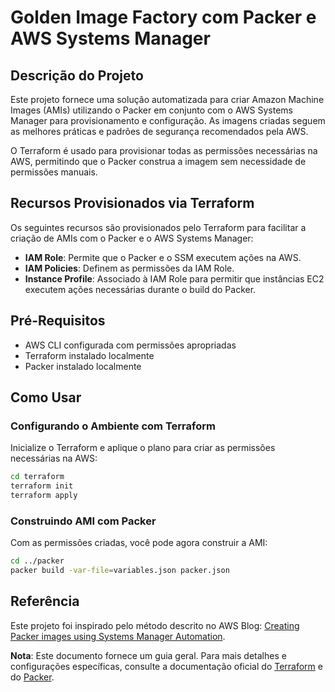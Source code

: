 # Golden Image Factory com Packer e AWS Systems Manager

## Descrição do Projeto

Este projeto fornece uma solução automatizada para criar Amazon Machine Images (AMIs) utilizando o Packer em conjunto com o AWS Systems Manager para provisionamento e configuração. As imagens criadas seguem as melhores práticas e padrões de segurança recomendados pela AWS.

O Terraform é usado para provisionar todas as permissões necessárias na AWS, permitindo que o Packer construa a imagem sem necessidade de permissões manuais.

## Recursos Provisionados via Terraform

Os seguintes recursos são provisionados pelo Terraform para facilitar a criação de AMIs com o Packer e o AWS Systems Manager:

- **IAM Role**: Permite que o Packer e o SSM executem ações na AWS.
- **IAM Policies**: Definem as permissões da IAM Role.
- **Instance Profile**: Associado à IAM Role para permitir que instâncias EC2 executem ações necessárias durante o build do Packer.

## Pré-Requisitos

- AWS CLI configurada com permissões apropriadas
- Terraform instalado localmente
- Packer instalado localmente

## Como Usar

### Configurando o Ambiente com Terraform

Inicialize o Terraform e aplique o plano para criar as permissões necessárias na AWS:

```bash
cd terraform
terraform init
terraform apply
```

### Construindo AMI com Packer

Com as permissões criadas, você pode agora construir a AMI:

```bash
cd ../packer
packer build -var-file=variables.json packer.json
```


## Referência

Este projeto foi inspirado pelo método descrito no AWS Blog: [Creating Packer images using Systems Manager Automation](https://aws.amazon.com/pt/blogs/mt/creating-packer-images-using-system-manager-automation/).

**Nota**: Este documento fornece um guia geral. Para mais detalhes e configurações específicas, consulte a documentação oficial do [Terraform](https://www.terraform.io/docs/index.html) e do [Packer](https://www.packer.io/docs/index.html).
